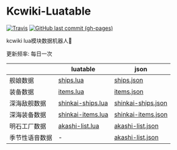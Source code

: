 # Kcwiki-Luatable

[![Travis](https://img.shields.io/travis/MZIchenjl/kcwiki-luatable.svg)](https://travis-ci.org/MZIchenjl/kcwiki-luatable)
[![GitHub last commit (gh-pages)](https://img.shields.io/github/last-commit/MZIchenjl/kcwiki-luatable/gh-pages.svg)](https://github.com/MZIchenjl/kcwiki-luatable/tree/gh-pages)

kcwiki lua模块数据机器人🤖️

更新频率: 每日一次

||luatable|json|
|-|-|-|
|舰娘数据|[ships.lua](https://mzichenjl.github.io/kcwiki-luatable/luatable/ships.lua)|[ships.json](https://mzichenjl.github.io/kcwiki-luatable/json/ships.json)|
|装备数据|[items.lua](https://mzichenjl.github.io/kcwiki-luatable/luatable/items.lua)|[items.json](https://mzichenjl.github.io/kcwiki-luatable/json/items.json)|
|深海敌舰数据|[shinkai-ships.lua](https://mzichenjl.github.io/kcwiki-luatable/luatable/shinkai-ships.lua)|[shinkai-ships.json](https://mzichenjl.github.io/kcwiki-luatable/json/shinkai-ships.json)|
|深海装备数据|[shinkai-items.lua](https://mzichenjl.github.io/kcwiki-luatable/luatable/shinkai-items.lua)|[shinkai-items.json](https://mzichenjl.github.io/kcwiki-luatable/json/shinkai-items.json)|
|明石工厂数据|[akashi-list.lua](https://mzichenjl.github.io/kcwiki-luatable/luatable/akashi-list.lua)|[akashi-list.json](https://mzichenjl.github.io/kcwiki-luatable/json/akashi-list.json)|
|季节性语音数据|-|[akashi-list.json](https://mzichenjl.github.io/kcwiki-luatable/seasonal)|
